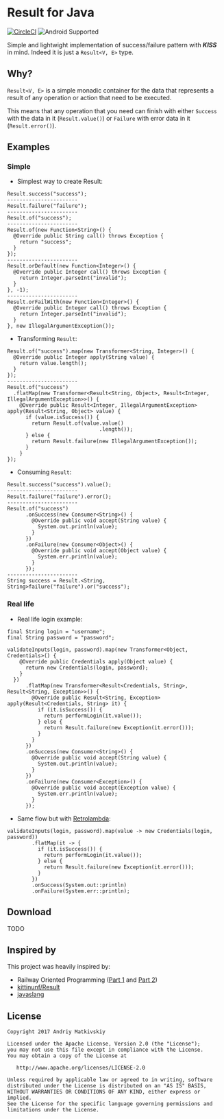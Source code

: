 # Result for Java

[![CircleCI](https://circleci.com/gh/amatkivskiy/ResultForJava/tree/master.svg?style=svg)](https://circleci.com/gh/amatkivskiy/ResultForJava/tree/master) ![Android Supported](https://img.shields.io/badge/android%20support-YES-green.svg)

Simple and lightwight implementation of success/failure pattern with **_KISS_** in mind. Indeed it is just a `Result<V, E>` type.

## Why?
`Result<V, E>` is a simple monadic container for the data that represents a result of any operation or action that need to be executed. 

This means that any operation that you need can finish with either `Success` with the data in it (`Result.value()`) or `Failure` with error data in it (`Result.error()`).

## Examples
### Simple

- Simplest way to create Result:
```
Result.success("success");
-----------------------
Result.failure("failure");
-----------------------
Result.of("success");
-----------------------
Result.of(new Function<String>() {
  @Override public String call() throws Exception {
    return "success";
  }
});
-----------------------
Result.orDefault(new Function<Integer>() {
  @Override public Integer call() throws Exception {
    return Integer.parseInt("invalid");
  }
}, -1);
-----------------------
Result.orFailWith(new Function<Integer>() {
  @Override public Integer call() throws Exception {
    return Integer.parseInt("invalid");
  }
}, new IllegalArgumentException());
```

- Transforming `Result`:
```
Result.of("success").map(new Transformer<String, Integer>() {
  @Override public Integer apply(String value) {
    return value.length();
  }
});
-----------------------
Result.of("success")
  .flatMap(new Transformer<Result<String, Object>, Result<Integer, IllegalArgumentException>>() {
    @Override public Result<Integer, IllegalArgumentException> apply(Result<String, Object> value) {
      if (value.isSuccess()) {
        return Result.of(value.value()
                              .length());
      } else {
        return Result.failure(new IllegalArgumentException());
      }
    }
});
```

- Consuming `Result`:
```
Result.success("success").value();
-----------------------
Result.failure("failure").error();
-----------------------
Result.of("success")
      .onSuccess(new Consumer<String>() {
        @Override public void accept(String value) {
          System.out.println(value);
        }
      })
      .onFailure(new Consumer<Object>() {
        @Override public void accept(Object value) {
          System.err.println(value);
        }
      });
-----------------------
String success = Result.<String, String>failure("failure").or("success");
```

### Real life
 - Real life login example:
```
final String login = "username";
final String password = "password";

validateInputs(login, password).map(new Transformer<Object, Credentials>() {
    @Override public Credentials apply(Object value) {
      return new Credentials(login, password);
    }
  })
      .flatMap(new Transformer<Result<Credentials, String>, Result<String, Exception>>() {
        @Override public Result<String, Exception> apply(Result<Credentials, String> it) {
          if (it.isSuccess()) {
            return performLogin(it.value());
          } else {
            return Result.failure(new Exception(it.error()));
          }
        }
      })
      .onSuccess(new Consumer<String>() {
        @Override public void accept(String value) {
          System.out.println(value);
        }
      })
      .onFailure(new Consumer<Exception>() {
        @Override public void accept(Exception value) {
          System.err.println(value);
        }
      });
```
- Same flow but with [Retrolambda](https://github.com/orfjackal/retrolambda):
```
validateInputs(login, password).map(value -> new Credentials(login, password))
        .flatMap(it -> {
          if (it.isSuccess()) {
            return performLogin(it.value());
          } else {
            return Result.failure(new Exception(it.error()));
          }
        })
        .onSuccess(System.out::println)
        .onFailure(System.err::println);
```

## Download
TODO

## Inspired by
This project was heavily inspired by:

- Railway Oriented Programming ([Part 1](http://fsharpforfunandprofit.com/posts/recipe-part1/) and [Part 2](http://fsharpforfunandprofit.com/posts/recipe-part2/))
- [kittinunf/Result](https://github.com/kittinunf/Result)
- [javaslang](http://www.javaslang.io/)

## License
```
Copyright 2017 Andriy Matkivskiy

Licensed under the Apache License, Version 2.0 (the "License");
you may not use this file except in compliance with the License.
You may obtain a copy of the License at

   http://www.apache.org/licenses/LICENSE-2.0

Unless required by applicable law or agreed to in writing, software
distributed under the License is distributed on an "AS IS" BASIS,
WITHOUT WARRANTIES OR CONDITIONS OF ANY KIND, either express or implied.
See the License for the specific language governing permissions and
limitations under the License.
```

